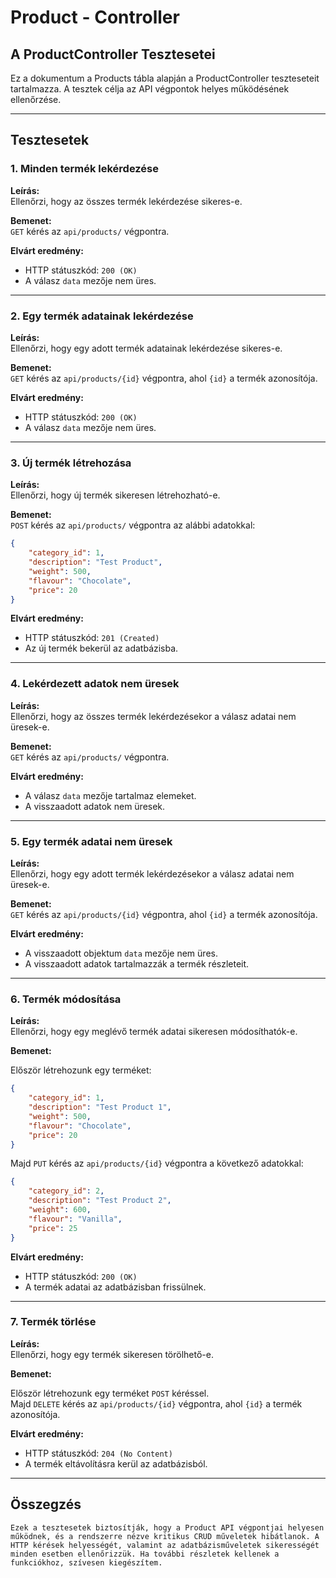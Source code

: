 # Product - Controller

## A ProductController Tesztesetei

Ez a dokumentum a Products tábla alapján a ProductController teszteseteit tartalmazza. A tesztek célja az API végpontok helyes működésének ellenőrzése.

---

## Tesztesetek

### 1. Minden termék lekérdezése

**Leírás:**  
Ellenőrzi, hogy az összes termék lekérdezése sikeres-e.

**Bemenet:**  
`GET` kérés az `api/products/` végpontra.

**Elvárt eredmény:**  
- HTTP státuszkód: `200 (OK)`
- A válasz `data` mezője nem üres.

---

### 2. Egy termék adatainak lekérdezése

**Leírás:**  
Ellenőrzi, hogy egy adott termék adatainak lekérdezése sikeres-e.

**Bemenet:**  
`GET` kérés az `api/products/{id}` végpontra, ahol `{id}` a termék azonosítója.

**Elvárt eredmény:**  
- HTTP státuszkód: `200 (OK)`
- A válasz `data` mezője nem üres.

---

### 3. Új termék létrehozása

**Leírás:**  
Ellenőrzi, hogy új termék sikeresen létrehozható-e.

**Bemenet:**  
`POST` kérés az `api/products/` végpontra az alábbi adatokkal:

```json
{
    "category_id": 1,
    "description": "Test Product",
    "weight": 500,
    "flavour": "Chocolate",
    "price": 20
}
```

**Elvárt eredmény:**  
- HTTP státuszkód: `201 (Created)`
- Az új termék bekerül az adatbázisba.

---

### 4. Lekérdezett adatok nem üresek

**Leírás:**  
Ellenőrzi, hogy az összes termék lekérdezésekor a válasz adatai nem üresek-e.

**Bemenet:**  
`GET` kérés az `api/products/` végpontra.

**Elvárt eredmény:**  
- A válasz `data` mezője tartalmaz elemeket.
- A visszaadott adatok nem üresek.

---

### 5. Egy termék adatai nem üresek

**Leírás:**  
Ellenőrzi, hogy egy adott termék lekérdezésekor a válasz adatai nem üresek-e.

**Bemenet:**  
`GET` kérés az `api/products/{id}` végpontra, ahol `{id}` a termék azonosítója.

**Elvárt eredmény:**  
- A visszaadott objektum `data` mezője nem üres.
- A visszaadott adatok tartalmazzák a termék részleteit.

---

### 6. Termék módosítása

**Leírás:**  
Ellenőrzi, hogy egy meglévő termék adatai sikeresen módosíthatók-e.

**Bemenet:**  

Először létrehozunk egy terméket:

```json
{
    "category_id": 1,
    "description": "Test Product 1",
    "weight": 500,
    "flavour": "Chocolate",
    "price": 20
}
```

Majd `PUT` kérés az `api/products/{id}` végpontra a következő adatokkal:

```json
{
    "category_id": 2,
    "description": "Test Product 2",
    "weight": 600,
    "flavour": "Vanilla",
    "price": 25
}
```

**Elvárt eredmény:**  
- HTTP státuszkód: `200 (OK)`
- A termék adatai az adatbázisban frissülnek.

---

### 7. Termék törlése

**Leírás:**  
Ellenőrzi, hogy egy termék sikeresen törölhető-e.

**Bemenet:**  

Először létrehozunk egy terméket `POST` kéréssel.  
Majd `DELETE` kérés az `api/products/{id}` végpontra, ahol `{id}` a termék azonosítója.

**Elvárt eredmény:**  
- HTTP státuszkód: `204 (No Content)`
- A termék eltávolításra kerül az adatbázisból.

---

## Összegzés
    Ezek a tesztesetek biztosítják, hogy a Product API végpontjai helyesen működnek, és a rendszerre nézve kritikus CRUD műveletek hibátlanok. A HTTP kérések helyességét, valamint az adatbázisműveletek sikerességét minden esetben ellenőrizzük. Ha további részletek kellenek a funkciókhoz, szívesen kiegészítem.